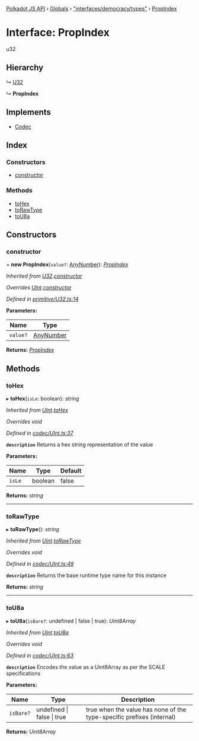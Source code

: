 [Polkadot JS API](../README.md) › [Globals](../globals.md) › ["interfaces/democracy/types"](../modules/_interfaces_democracy_types_.md) › [PropIndex](_interfaces_democracy_types_.propindex.md)

# Interface: PropIndex

u32

## Hierarchy

  ↳ [U32](../classes/_primitive_u32_.u32.md)

  ↳ **PropIndex**

## Implements

* [Codec](_types_.codec.md)

## Index

### Constructors

* [constructor](_interfaces_democracy_types_.propindex.md#constructor)

### Methods

* [toHex](_interfaces_democracy_types_.propindex.md#tohex)
* [toRawType](_interfaces_democracy_types_.propindex.md#torawtype)
* [toU8a](_interfaces_democracy_types_.propindex.md#tou8a)

## Constructors

###  constructor

\+ **new PropIndex**(`value?`: [AnyNumber](../modules/_types_.md#anynumber)): *[PropIndex](_interfaces_democracy_types_.propindex.md)*

*Inherited from [U32](../classes/_primitive_u32_.u32.md).[constructor](../classes/_primitive_u32_.u32.md#constructor)*

*Overrides [UInt](../classes/_codec_uint_.uint.md).[constructor](../classes/_codec_uint_.uint.md#constructor)*

*Defined in [primitive/U32.ts:14](https://github.com/polkadot-js/api/blob/5b5d0a3fb8/packages/types/src/primitive/U32.ts#L14)*

**Parameters:**

Name | Type |
------ | ------ |
`value?` | [AnyNumber](../modules/_types_.md#anynumber) |

**Returns:** *[PropIndex](_interfaces_democracy_types_.propindex.md)*

## Methods

###  toHex

▸ **toHex**(`isLe`: boolean): *string*

*Inherited from [UInt](../classes/_codec_uint_.uint.md).[toHex](../classes/_codec_uint_.uint.md#tohex)*

*Overrides void*

*Defined in [codec/UInt.ts:37](https://github.com/polkadot-js/api/blob/5b5d0a3fb8/packages/types/src/codec/UInt.ts#L37)*

**`description`** Returns a hex string representation of the value

**Parameters:**

Name | Type | Default |
------ | ------ | ------ |
`isLe` | boolean | false |

**Returns:** *string*

___

###  toRawType

▸ **toRawType**(): *string*

*Inherited from [UInt](../classes/_codec_uint_.uint.md).[toRawType](../classes/_codec_uint_.uint.md#torawtype)*

*Overrides void*

*Defined in [codec/UInt.ts:49](https://github.com/polkadot-js/api/blob/5b5d0a3fb8/packages/types/src/codec/UInt.ts#L49)*

**`description`** Returns the base runtime type name for this instance

**Returns:** *string*

___

###  toU8a

▸ **toU8a**(`isBare?`: undefined | false | true): *Uint8Array*

*Inherited from [UInt](../classes/_codec_uint_.uint.md).[toU8a](../classes/_codec_uint_.uint.md#tou8a)*

*Overrides void*

*Defined in [codec/UInt.ts:63](https://github.com/polkadot-js/api/blob/5b5d0a3fb8/packages/types/src/codec/UInt.ts#L63)*

**`description`** Encodes the value as a Uint8Array as per the SCALE specifications

**Parameters:**

Name | Type | Description |
------ | ------ | ------ |
`isBare?` | undefined &#124; false &#124; true | true when the value has none of the type-specific prefixes (internal)  |

**Returns:** *Uint8Array*
